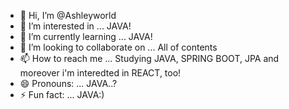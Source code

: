 - 👋 Hi, I’m @Ashleyworld
- 👀 I’m interested in ... JAVA!
- 🌱 I’m currently learning ... JAVA!
- 💞️ I’m looking to collaborate on ... All of contents 
- 📫 How to reach me ... Studying JAVA, SPRING BOOT, JPA and moreover i'm interedted in REACT, too!
- 😄 Pronouns: ... JAVA..?
- ⚡ Fun fact: ... JAVA:)



